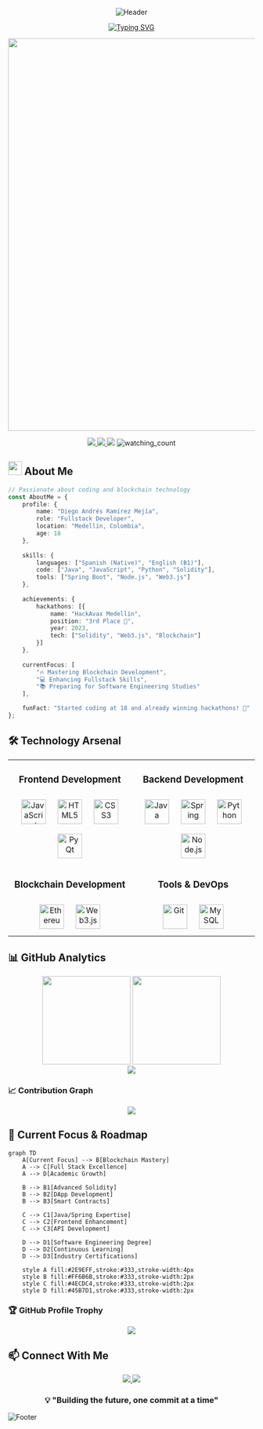 <div align="center">
  
<!-- Bannner personalizado con tu nombre -->
![Header](https://capsule-render.vercel.app/api?type=waving&color=gradient&height=200&section=header&text=Diego%20Andrés%20Ramírez%20Mejía&fontSize=50&animation=fadeIn&fontAlignY=35)

[![Typing SVG](https://readme-typing-svg.herokuapp.com?font=Fira+Code&size=25&duration=4000&pause=1000&color=2E9EFF&center=true&vCenter=true&multiline=true&width=800&height=100&lines=Software+Developer+Fullstack+%7C+Blockchain+Enthusiast;HackAvax+Medell%C3%ADn+Winner+%7C+Future+Software+Engineer)](https://git.io/typing-svg)

<div align="center">
<img src="https://quotes-github-readme.vercel.app/api?type=horizontal&theme=radical" width="800" />
</div>

<p align="center">
  <a href="https://www.linkedin.com/in/diego-andres-ramirez-mejia-1584a5323">
    <img src="https://img.shields.io/badge/-LinkedIn-0077B5?style=for-the-badge&logo=Linkedin&logoColor=white"/>
  </a>
  <a href="mailto:diiegomejiasobsu@gmail.com">
    <img src="https://img.shields.io/badge/-Email-D14836?style=for-the-badge&logo=Gmail&logoColor=white"/>
  </a>
  <img src="https://img.shields.io/badge/English-B1-blue?style=for-the-badge&logo="/>
  <img src="https://komarev.com/ghpvc/?username=DiegoAndresRamirez&style=for-the-badge&color=brightgreen" alt="watching_count" />
</p>

</div>

## <img src="https://media.giphy.com/media/hvRJCLFzcasrR4ia7z/giphy.gif" width="28"> About Me


```typescript
// Passionate about coding and blockchain technology
const AboutMe = {
    profile: {
        name: "Diego Andrés Ramírez Mejía",
        role: "Fullstack Developer",
        location: "Medellín, Colombia",
        age: 18
    },
    
    skills: {
        languages: ["Spanish (Native)", "English (B1)"],
        code: ["Java", "JavaScript", "Python", "Solidity"],
        tools: ["Spring Boot", "Node.js", "Web3.js"]
    },
    
    achievements: {
        hackathons: [{
            name: "HackAvax Medellín",
            position: "3rd Place 🥉",
            year: 2023,
            tech: ["Solidity", "Web3.js", "Blockchain"]
        }]
    },
    
    currentFocus: [
        "🔥 Mastering Blockchain Development",
        "💻 Enhancing Fullstack Skills",
        "📚 Preparing for Software Engineering Studies"
    ],

    funFact: "Started coding at 18 and already winning hackathons! 🚀"
};
```

## 🛠️ Technology Arsenal

<table align="center">
<tr><td align="center" width="50%">

### Frontend Development
<div align="center">  
<img style="margin: 10px" src="https://profilinator.rishav.dev/skills-assets/javascript-original.svg" alt="JavaScript" height="50" />  
<img style="margin: 10px" src="https://profilinator.rishav.dev/skills-assets/html5-original-wordmark.svg" alt="HTML5" height="50" />  
<img style="margin: 10px" src="https://profilinator.rishav.dev/skills-assets/css3-original-wordmark.svg" alt="CSS3" height="50" />  
<img style="margin: 10px" src="https://img.shields.io/badge/PyQt-41CD52?style=for-the-badge&logo=qt&logoColor=white" alt="PyQt" height="50" />
</div>

</td><td align="center" width="50%">

### Backend Development
<div align="center">  
<img style="margin: 10px" src="https://profilinator.rishav.dev/skills-assets/java-original-wordmark.svg" alt="Java" height="50" />  
<img style="margin: 10px" src="https://profilinator.rishav.dev/skills-assets/springio-icon.svg" alt="Spring" height="50" />  
<img style="margin: 10px" src="https://profilinator.rishav.dev/skills-assets/python-original.svg" alt="Python" height="50" />  
<img style="margin: 10px" src="https://profilinator.rishav.dev/skills-assets/nodejs-original-wordmark.svg" alt="Node.js" height="50" />  
</div>

</td></tr>

<tr><td align="center">

### Blockchain Development
<div align="center">  
<img style="margin: 10px" src="https://img.shields.io/badge/Ethereum-3C3C3D?style=for-the-badge&logo=ethereum&logoColor=white" alt="Ethereum" height="50" />  
<img style="margin: 10px" src="https://raw.githubusercontent.com/danielcranney/readme-generator/main/public/icons/skills/web3js-colored.svg" alt="Web3.js" height="50" />
</div>

</td><td align="center">

### Tools & DevOps
<div align="center">  
<img style="margin: 10px" src="https://profilinator.rishav.dev/skills-assets/git-scm-icon.svg" alt="Git" height="50" />  
<img style="margin: 10px" src="https://profilinator.rishav.dev/skills-assets/mysql-original-wordmark.svg" alt="MySQL" height="50" />  
</div>
</td></tr>
</table>

## 📊 GitHub Analytics

<div align="center">
  <img height="180em" src="https://github-readme-stats.vercel.app/api?username=DiegoAndresRamirez&show_icons=true&theme=radical&include_all_commits=true&count_private=true&hide_border=true"/>
  <img height="180em" src="https://github-readme-stats.vercel.app/api/top-langs/?username=DiegoAndresRamirez&layout=compact&theme=radical&hide_border=true"/>
</div>

<div align="center">
  <img src="https://github-readme-streak-stats.herokuapp.com/?user=DiegoAndresRamirez&theme=radical&hide_border=true"/>
</div>

### 📈 Contribution Graph

<div align="center">
  <img src="https://github-profile-summary-cards.vercel.app/api/cards/profile-details?username=DiegoAndresRamirez&theme=radical"/>
</div>

## 🎯 Current Focus & Roadmap

```mermaid
graph TD
    A[Current Focus] --> B[Blockchain Mastery]
    A --> C[Full Stack Excellence]
    A --> D[Academic Growth]
    
    B --> B1[Advanced Solidity]
    B --> B2[DApp Development]
    B --> B3[Smart Contracts]
    
    C --> C1[Java/Spring Expertise]
    C --> C2[Frontend Enhancement]
    C --> C3[API Development]
    
    D --> D1[Software Engineering Degree]
    D --> D2[Continuous Learning]
    D --> D3[Industry Certifications]

    style A fill:#2E9EFF,stroke:#333,stroke-width:4px
    style B fill:#FF6B6B,stroke:#333,stroke-width:2px
    style C fill:#4ECDC4,stroke:#333,stroke-width:2px
    style D fill:#45B7D1,stroke:#333,stroke-width:2px
```

### 🏆 GitHub Profile Trophy

<div align="center">
  <img src="https://github-profile-trophy.vercel.app/?username=DiegoAndresRamirez&theme=radical&no-frame=true&no-bg=false&margin-w=4&row=1"/>
</div>

## 📫 Connect With Me

<div align="center">
  <a href="https://www.linkedin.com/in/diego-andres-ramirez-mejia-1584a5323">
    <img src="https://img.shields.io/badge/Let's_Connect_on_LinkedIn-0077B5?style=for-the-badge&logo=linkedin&logoColor=white"/>
  </a>
  <a href="mailto:diiegomejiasobsu@gmail.com">
    <img src="https://img.shields.io/badge/Send_Me_An_Email-D14836?style=for-the-badge&logo=gmail&logoColor=white"/>
  </a>
</div>

<div align="center">
  
### 💡 "Building the future, one commit at a time" 

</div>

![Footer](https://capsule-render.vercel.app/api?type=waving&color=gradient&height=100&section=footer)
